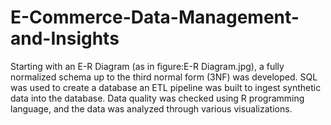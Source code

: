 # E-Commerce-Data-Management-and-Insights

Starting with an E-R Diagram (as in figure:E-R Diagram.jpg), a fully normalized schema up to the third normal form (3NF) was developed. SQL was used to create a database an ETL pipeline was built to ingest synthetic data into the database. Data quality was checked using R programming language, and the data was analyzed through various visualizations.

